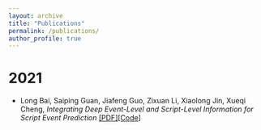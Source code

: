```yaml
---
layout: archive
title: "Publications"
permalink: /publications/
author_profile: true
---
```


# 2021

- Long Bai, Saiping Guan, Jiafeng Guo, Zixuan Li, Xiaolong Jin, Xueqi Cheng, *Integrating Deep Event-Level and Script-Level Information for Script Event Prediction* [[PDF]](
https://aclanthology.org/2021.emnlp-main.777.pdf)[[Code](https://github.com/waltbai/MCPredictor)]

